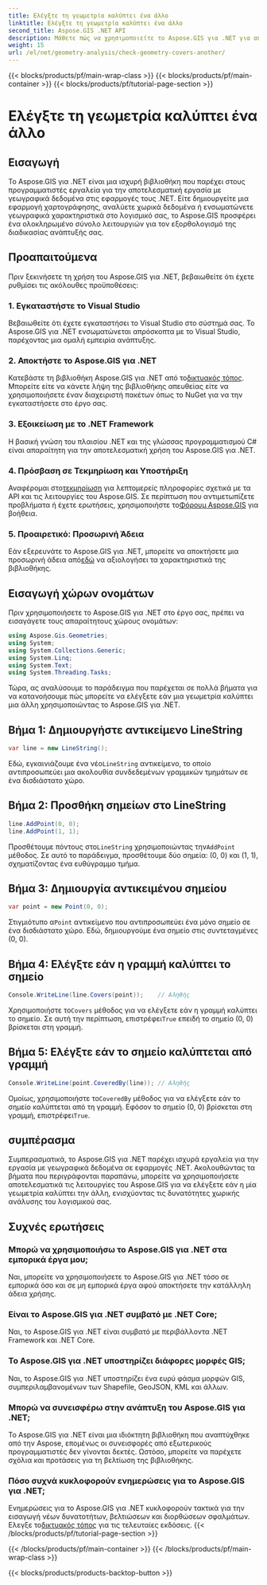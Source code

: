 ```yaml
---
title: Ελέγξτε τη γεωμετρία καλύπτει ένα άλλο
linktitle: Ελέγξτε τη γεωμετρία καλύπτει ένα άλλο
second_title: Aspose.GIS .NET API
description: Μάθετε πώς να χρησιμοποιείτε το Aspose.GIS για .NET για αποτελεσματική εργασία με γεωγραφικά δεδομένα, ανάλυση χωρικών πληροφοριών και ενσωμάτωση χαρακτηριστικών χαρτογράφησης στις εφαρμογές σας .NET.
weight: 15
url: /el/net/geometry-analysis/check-geometry-covers-another/
---
```


{{< blocks/products/pf/main-wrap-class >}}
{{< blocks/products/pf/main-container >}}
{{< blocks/products/pf/tutorial-page-section >}}

# Ελέγξτε τη γεωμετρία καλύπτει ένα άλλο

## Εισαγωγή
Το Aspose.GIS για .NET είναι μια ισχυρή βιβλιοθήκη που παρέχει στους προγραμματιστές εργαλεία για την αποτελεσματική εργασία με γεωγραφικά δεδομένα στις εφαρμογές τους .NET. Είτε δημιουργείτε μια εφαρμογή χαρτογράφησης, αναλύετε χωρικά δεδομένα ή ενσωματώνετε γεωγραφικά χαρακτηριστικά στο λογισμικό σας, το Aspose.GIS προσφέρει ένα ολοκληρωμένο σύνολο λειτουργιών για τον εξορθολογισμό της διαδικασίας ανάπτυξής σας.
## Προαπαιτούμενα
Πριν ξεκινήσετε τη χρήση του Aspose.GIS για .NET, βεβαιωθείτε ότι έχετε ρυθμίσει τις ακόλουθες προϋποθέσεις:
### 1. Εγκαταστήστε το Visual Studio
Βεβαιωθείτε ότι έχετε εγκαταστήσει το Visual Studio στο σύστημά σας. Το Aspose.GIS για .NET ενσωματώνεται απρόσκοπτα με το Visual Studio, παρέχοντας μια ομαλή εμπειρία ανάπτυξης.
### 2. Αποκτήστε το Aspose.GIS για .NET
 Κατεβάστε τη βιβλιοθήκη Aspose.GIS για .NET από το[δικτυακός τόπος](https://releases.aspose.com/gis/net/). Μπορείτε είτε να κάνετε λήψη της βιβλιοθήκης απευθείας είτε να χρησιμοποιήσετε έναν διαχειριστή πακέτων όπως το NuGet για να την εγκαταστήσετε στο έργο σας.
### 3. Εξοικείωση με το .NET Framework
Η βασική γνώση του πλαισίου .NET και της γλώσσας προγραμματισμού C# είναι απαραίτητη για την αποτελεσματική χρήση του Aspose.GIS για .NET.
### 4. Πρόσβαση σε Τεκμηρίωση και Υποστήριξη
 Αναφέρομαι στο[τεκμηρίωση](https://reference.aspose.com/gis/net/) για λεπτομερείς πληροφορίες σχετικά με τα API και τις λειτουργίες του Aspose.GIS. Σε περίπτωση που αντιμετωπίζετε προβλήματα ή έχετε ερωτήσεις, χρησιμοποιήστε το[Φόρουμ Aspose.GIS](https://forum.aspose.com/c/gis/33) για βοήθεια.
### 5. Προαιρετικό: Προσωρινή Άδεια
 Εάν εξερευνάτε το Aspose.GIS για .NET, μπορείτε να αποκτήσετε μια προσωρινή άδεια από[εδώ](https://purchase.aspose.com/temporary-license/) να αξιολογήσει τα χαρακτηριστικά της βιβλιοθήκης.

## Εισαγωγή χώρων ονομάτων
Πριν χρησιμοποιήσετε το Aspose.GIS για .NET στο έργο σας, πρέπει να εισαγάγετε τους απαραίτητους χώρους ονομάτων:
```csharp
using Aspose.Gis.Geometries;
using System;
using System.Collections.Generic;
using System.Linq;
using System.Text;
using System.Threading.Tasks;
```

Τώρα, ας αναλύσουμε το παράδειγμα που παρέχεται σε πολλά βήματα για να κατανοήσουμε πώς μπορείτε να ελέγξετε εάν μια γεωμετρία καλύπτει μια άλλη χρησιμοποιώντας το Aspose.GIS για .NET.
## Βήμα 1: Δημιουργήστε αντικείμενο LineString
```csharp
var line = new LineString();
```
 Εδώ, εγκαινιάζουμε ένα νέο`LineString` αντικείμενο, το οποίο αντιπροσωπεύει μια ακολουθία συνδεδεμένων γραμμικών τμημάτων σε ένα δισδιάστατο χώρο.
## Βήμα 2: Προσθήκη σημείων στο LineString
```csharp
line.AddPoint(0, 0);
line.AddPoint(1, 1);
```
 Προσθέτουμε πόντους στο`LineString` χρησιμοποιώντας την`AddPoint` μέθοδος. Σε αυτό το παράδειγμα, προσθέτουμε δύο σημεία: (0, 0) και (1, 1), σχηματίζοντας ένα ευθύγραμμο τμήμα.
## Βήμα 3: Δημιουργία αντικειμένου σημείου
```csharp
var point = new Point(0, 0);
```
 Στιγμιότυπο α`Point` αντικείμενο που αντιπροσωπεύει ένα μόνο σημείο σε ένα δισδιάστατο χώρο. Εδώ, δημιουργούμε ένα σημείο στις συντεταγμένες (0, 0).
## Βήμα 4: Ελέγξτε εάν η γραμμή καλύπτει το σημείο
```csharp
Console.WriteLine(line.Covers(point));    // Αληθής
```
 Χρησιμοποιήστε το`Covers` μέθοδος για να ελέγξετε εάν η γραμμή καλύπτει το σημείο. Σε αυτή την περίπτωση, επιστρέφει`True` επειδή το σημείο (0, 0) βρίσκεται στη γραμμή.
## Βήμα 5: Ελέγξτε εάν το σημείο καλύπτεται από γραμμή
```csharp
Console.WriteLine(point.CoveredBy(line)); // Αληθής
```
Ομοίως, χρησιμοποιήστε το`CoveredBy` μέθοδος για να ελέγξετε εάν το σημείο καλύπτεται από τη γραμμή. Εφόσον το σημείο (0, 0) βρίσκεται στη γραμμή, επιστρέφει`True`.

## συμπέρασμα
Συμπερασματικά, το Aspose.GIS για .NET παρέχει ισχυρά εργαλεία για την εργασία με γεωγραφικά δεδομένα σε εφαρμογές .NET. Ακολουθώντας τα βήματα που περιγράφονται παραπάνω, μπορείτε να χρησιμοποιήσετε αποτελεσματικά τις λειτουργίες του Aspose.GIS για να ελέγξετε εάν η μία γεωμετρία καλύπτει την άλλη, ενισχύοντας τις δυνατότητες χωρικής ανάλυσης του λογισμικού σας.
## Συχνές ερωτήσεις
### Μπορώ να χρησιμοποιήσω το Aspose.GIS για .NET στα εμπορικά έργα μου;
Ναι, μπορείτε να χρησιμοποιήσετε το Aspose.GIS για .NET τόσο σε εμπορικά όσο και σε μη εμπορικά έργα αφού αποκτήσετε την κατάλληλη άδεια χρήσης.
### Είναι το Aspose.GIS για .NET συμβατό με .NET Core;
Ναι, το Aspose.GIS για .NET είναι συμβατό με περιβάλλοντα .NET Framework και .NET Core.
### Το Aspose.GIS για .NET υποστηρίζει διάφορες μορφές GIS;
Ναι, το Aspose.GIS για .NET υποστηρίζει ένα ευρύ φάσμα μορφών GIS, συμπεριλαμβανομένων των Shapefile, GeoJSON, KML και άλλων.
### Μπορώ να συνεισφέρω στην ανάπτυξη του Aspose.GIS για .NET;
Το Aspose.GIS για .NET είναι μια ιδιόκτητη βιβλιοθήκη που αναπτύχθηκε από την Aspose, επομένως οι συνεισφορές από εξωτερικούς προγραμματιστές δεν γίνονται δεκτές. Ωστόσο, μπορείτε να παρέχετε σχόλια και προτάσεις για τη βελτίωση της βιβλιοθήκης.
### Πόσο συχνά κυκλοφορούν ενημερώσεις για το Aspose.GIS για .NET;
 Ενημερώσεις για το Aspose.GIS για .NET κυκλοφορούν τακτικά για την εισαγωγή νέων δυνατοτήτων, βελτιώσεων και διορθώσεων σφαλμάτων. Ελεγξε το[δικτυακός τόπος](https://releases.aspose.com/gis/net/) για τις τελευταίες εκδόσεις.
{{< /blocks/products/pf/tutorial-page-section >}}

{{< /blocks/products/pf/main-container >}}
{{< /blocks/products/pf/main-wrap-class >}}

{{< blocks/products/products-backtop-button >}}
